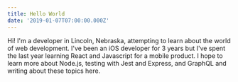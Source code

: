 ```yaml
---
title: Hello World
date: '2019-01-07T07:00:00.000Z'
---
```

Hi!  I'm a developer in Lincoln, Nebraska, attempting to learn about the world of web development.  I've been an iOS developer for 3 years but I've spent the last year learning React and Javascript for a mobile product.  I hope to learn more about Node.js, testing with Jest and Express, and GraphQL and writing about these topics here.